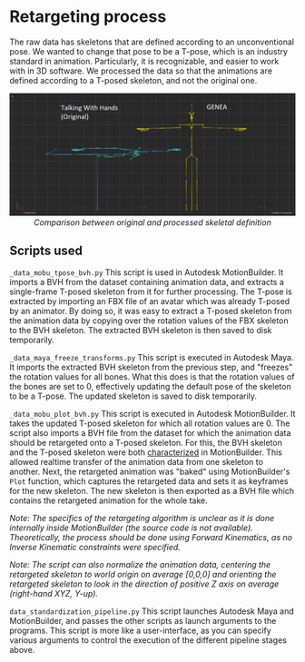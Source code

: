 # Retargeting process
The raw data has skeletons that are defined according to an unconventional pose. We wanted to change that pose to be a T-pose, which is an industry standard in animation. Particularly, it is recognizable, and easier to work with in 3D software. We processed the data so that the animations are defined according to a T-posed skeleton, and not the original one.

<p align="center">
  <img src="default_pose_comparison.png" alt="comparison between original and processed skeletal definition">
  <br>
  <i>Comparison between original and processed skeletal definition</i>
</p>

## Scripts used
`_data_mobu_tpose_bvh.py`
This script is used in Autodesk MotionBuilder. It imports a BVH from the dataset containing animation data, and extracts a single-frame T-posed skeleton from it for further processing. The T-pose is extracted by importing an FBX file of an avatar which was already T-posed by an animator. By doing so, it was easy to extract a T-posed skeleton from the animation data by copying over the rotation values of the FBX skeleton to the BVH skeleton. The extracted BVH skeleton is then saved to disk temporarily.

`_data_maya_freeze_transforms.py`
This script is executed in Autodesk Maya. It imports the extracted BVH skeleton from the previous step, and "freezes" the rotation values for all bones. What this does is that the rotation values of the bones are set to 0, effectively updating the default pose of the skeleton to be a T-pose. The updated skeleton is saved to disk temporarily.

`_data_mobu_plot_bvh.py`
This script is executed in Autodesk MotionBuilder. It takes the updated T-posed skeleton for which all rotation values are 0. The script also imports a BVH file from the dataset for which the animation data should be retargeted onto a T-posed skeleton. For this, the BVH skeleton and the T-posed skeleton were both [characterized](https://help.autodesk.com/view/MOBPRO/2022/ENU/?guid=GUID-12F7FCD3-004E-45E9-85B3-E42C7C51B2F7) in MotionBuilder. This allowed realtime transfer of the animation data from one skeleton to another. Next, the retargeted animation was "baked" using MotionBuilder's `Plot` function, which captures the retargeted data and sets it as keyframes for the new skeleton. The new skeleton is then exported as a BVH file which contains the retargeted animation for the whole take.

*Note: The specifics of the retargeting algorithm is unclear as it is done internally inside MotionBuilder (the source code is not available). Theoretically, the process should be done using Forward Kinematics, as no Inverse Kinematic constraints were specified.*

*Note: The script can also normalize the animation data, centering the retargeted skeleton to world origin on average \[0,0,0\] and orienting the retargeted skeleton to look in the direction of positive Z axis on average (right-hand XYZ, Y-up).*

`data_standardization_pipeline.py`
This script launches Autodesk Maya and MotionBuilder, and passes the other scripts as launch arguments to the programs. This script is more like a user-interface, as you can specify various arguments to control the execution of the different pipeline stages above.
